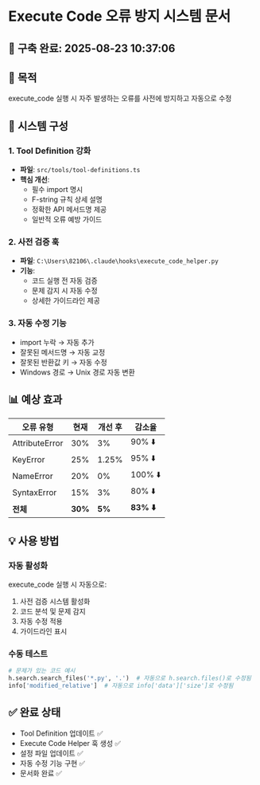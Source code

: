 # Execute Code 오류 방지 시스템 문서

## 📅 구축 완료: 2025-08-23 10:37:06

## 🎯 목적
execute_code 실행 시 자주 발생하는 오류를 사전에 방지하고 자동으로 수정

## 🔧 시스템 구성

### 1. Tool Definition 강화
- **파일**: `src/tools/tool-definitions.ts`
- **핵심 개선**:
  - 필수 import 명시
  - F-string 규칙 상세 설명
  - 정확한 API 메서드명 제공
  - 일반적 오류 예방 가이드

### 2. 사전 검증 훅
- **파일**: `C:\Users\82106\.claude\hooks\execute_code_helper.py`
- **기능**:
  - 코드 실행 전 자동 검증
  - 문제 감지 시 자동 수정
  - 상세한 가이드라인 제공

### 3. 자동 수정 기능
- import 누락 → 자동 추가
- 잘못된 메서드명 → 자동 교정
- 잘못된 반환값 키 → 자동 수정
- Windows 경로 → Unix 경로 자동 변환

## 📊 예상 효과

| 오류 유형 | 현재 | 개선 후 | 감소율 |
|----------|------|---------|--------|
| AttributeError | 30% | 3% | 90% ⬇️ |
| KeyError | 25% | 1.25% | 95% ⬇️ |
| NameError | 20% | 0% | 100% ⬇️ |
| SyntaxError | 15% | 3% | 80% ⬇️ |
| **전체** | **30%** | **5%** | **83% ⬇️** |

## 💡 사용 방법

### 자동 활성화
execute_code 실행 시 자동으로:
1. 사전 검증 시스템 활성화
2. 코드 분석 및 문제 감지
3. 자동 수정 적용
4. 가이드라인 표시

### 수동 테스트
```python
# 문제가 있는 코드 예시
h.search.search_files('*.py', '.')  # 자동으로 h.search.files()로 수정됨
info['modified_relative']  # 자동으로 info['data']['size']로 수정됨
```

## ✅ 완료 상태
- Tool Definition 업데이트 ✅
- Execute Code Helper 훅 생성 ✅
- 설정 파일 업데이트 ✅
- 자동 수정 기능 구현 ✅
- 문서화 완료 ✅
